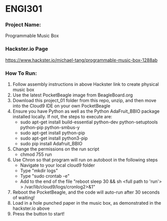 # ENGI301

### Project Name:
Programmable Music Box

### Hackster.io Page
https://www.hackster.io/michael-tang/programmable-music-box-1288ab

### How To Run:
1. Follow assembly instructions in above Hackster link to create physical music box
2. Use the latest PocketBeagle image from BeagleBoard.org
3. Download this project_01 folder from this repo, unzip, and then move into the Cloud9 IDE on your own PocketBeagle
4. Ensure you have Python as well as the Python AdaFruit_BBIO package installed locally. If not, the steps to execute are:
    - sudo apt-get install build-essential python-dev python-setuptools python-pip python-smbus-y
    - sudo apt-get install python-pip
    - sudo apt-get install python3-pip
    - sudo pip install Adafruit_BBIO
5. Change the permissions on the run script
    - chmod 755 run
6. Use Chron so that program will run on autoboot in the following steps
    - Navigate to your local cloud9 folder
    - Type "mkdir logs"
    - Type "sudo crontab -e"
    - Add to the end of the file "reboot sleep 30 && sh <full path to 'run'> > /var/lib/cloud9/logs/cronlog2>&1"
7. Reboot the PocketBeagle, and the code will auto-run after 30 seconds of waiting! 
8. Load in a hole punched paper in the music box, as demonstrated in the hackster.io above
9. Press the button to start!
